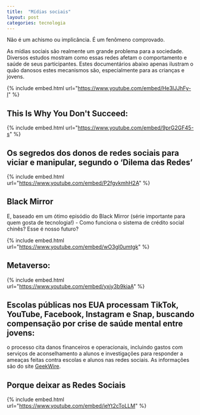 ```yaml
---
title:  "Mídias sociais"
layout: post
categories: tecnologia 
---
```


Não é um achismo ou implicância. É um fenômeno comprovado. 


As mídias sociais são realmente um grande problema para a sociedade. Diversos estudos mostram como essas redes afetam o comportamento e saúde de seus participantes. Estes documentários abaixo apenas ilustram o quão danosos estes mecanismos são, especialmente para as crianças e jovens.

{% include embed.html url="https://www.youtube.com/embed/He3IJJhFy-I" %}

## This Is Why You Don't Succeed:

{% include embed.html url="https://www.youtube.com/embed/9prG2GF45-s" %}

## Os segredos dos donos de redes sociais para viciar e manipular, segundo o ‘Dilema das Redes’

{% include embed.html url="https://www.youtube.com/embed/P2fgvkmhH2A" %}

## Black Mirror
E, baseado em um ótimo episódio do Black Mirror (série importante para quem gosta de tecnologia!) - Como funciona o sistema de crédito social chinês? Esse é nosso futuro?

{% include embed.html url="https://www.youtube.com/embed/wO3gl0umtgk" %}

## Metaverso: 

{% include embed.html url="https://www.youtube.com/embed/yxjy3b9kiaA" %}

## Escolas públicas nos EUA processam TikTok, YouTube, Facebook, Instagram e Snap, buscando compensação por crise de saúde mental entre jovens:
o processo cita danos financeiros e operacionais, incluindo gastos com serviços de aconselhamento a alunos e investigações para responder a ameaças feitas contra escolas e alunos nas redes sociais. As informações são do site [GeekWire].

## Porque deixar as Redes Sociais
{% include embed.html url="https://www.youtube.com/embed/ieYt2cToLLM" %}

[GeekWire]: https://www.geekwire.com/2023/seattle-public-schools-sues-tiktok-youtube-instagram-and-others-seeking-compensation-for-youth-mental-health-crisis/

